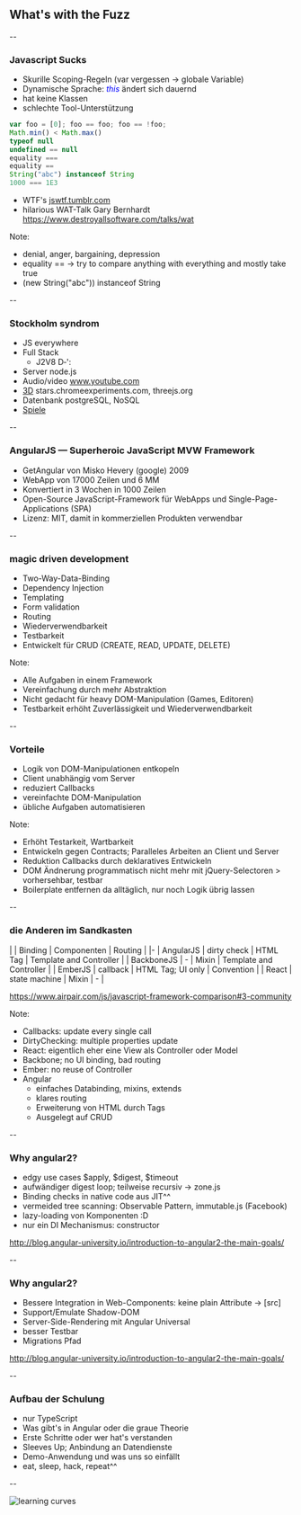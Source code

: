 ## What's with the Fuzz

-- 

### Javascript Sucks
- Skurille Scoping-Regeln (var vergessen -> globale Variable)
- Dynamische Sprache: <i style="color:blue;">this</i> ändert sich dauernd
- hat keine Klassen
- schlechte Tool-Unterstützung
```javascript
var foo = [0]; foo == foo; foo == !foo;
Math.min() < Math.max()
typeof null
undefined == null
equality === 
equality == 
String("abc") instanceof String 
1000 === 1E3
```
- WTF's <a href="http://jswtf.tumblr.com/">jswtf.tumblr.com</a>
- hilarious WAT-Talk Gary Bernhardt https://www.destroyallsoftware.com/talks/wat

Note:
- denial, anger, bargaining, depression
- equality == -> try to compare anything with everything and mostly take true
- (new String("abc")) instanceof String

--

### Stockholm syndrom

- JS everywhere
- Full Stack
    - J2V8 D‑':
- Server node.js
 - Audio/video www.youtube.com
 - <a href="http://stars.chromeexperiments.com/" target="_blank">3D</a> stars.chromeexperiments.com, threejs.org
 - Datenbank postgreSQL, NoSQL
 - <a href="http://www.quakejs.com/play?set%20fs_game%20cpma&set%20mode_start%20FFA&set%20g_teamAutoJoin%201&map%20cpm1a" target="_blank">Spiele</a>

--

### AngularJS — Superheroic JavaScript MVW Framework
- GetAngular von Misko Hevery (google) 2009
- WebApp von 17000 Zeilen und 6 MM
- Konvertiert in 3 Wochen in 1000 Zeilen
- Open-Source JavaScript-Framework für WebApps und Single-Page-Applications (SPA)
- Lizenz: MIT, damit in kommerziellen Produkten verwendbar

--

### magic driven development
- Two-Way-Data-Binding
- Dependency Injection
- Templating 
- Form validation
- Routing
- Wiederverwendbarkeit
- Testbarkeit
- Entwickelt für CRUD (CREATE, READ, UPDATE, DELETE)

Note:
- Alle Aufgaben in einem Framework
- Vereinfachung durch mehr Abstraktion
- Nicht gedacht für heavy DOM-Manipulation (Games, Editoren)
- Testbarkeit erhöht Zuverlässigkeit und Wiederverwendbarkeit

--

### Vorteile
- Logik von DOM-Manipulationen entkopeln
- Client unabhängig vom Server
- reduziert Callbacks
- vereinfachte DOM-Manipulation
- übliche Aufgaben automatisieren

Note:
- Erhöht Testarkeit, Wartbarkeit
- Entwickeln gegen Contracts; Paralleles Arbeiten an Client und Server
- Reduktion Callbacks durch deklaratives Entwickeln
- DOM Ändnerung programmatisch nicht mehr mit jQuery-Selectoren > vorhersehbar, testbar
- Boilerplate entfernen da alltäglich, nur noch Logik übrig lassen

--

### die Anderen im Sandkasten
|            | Binding       | Componenten       | Routing                 |
|- 
| AngularJS  | dirty check   | HTML Tag          | Template and Controller |
| BackboneJS | -             | Mixin             | Template and Controller |
| EmberJS    | callback      | HTML Tag; UI only | Convention              |
| React      | state machine | Mixin             | -                       |

https://www.airpair.com/js/javascript-framework-comparison#3-community <!-- .element: class="reference" -->

Note:
- Callbacks: update every single call
- DirtyChecking: multiple properties update
- React: eigentlich eher eine View als Controller oder Model
- Backbone; no UI binding, bad routing
- Ember: no reuse of Controller
- Angular
    - einfaches Databinding, mixins, extends
    - klares routing
    - Erweiterung von HTML durch Tags
    - Ausgelegt auf CRUD

--

### Why angular2?

- edgy use cases $apply, $digest, $timeout
- aufwändiger digest loop; teilweise recursiv -> zone.js
- Binding checks in native code aus JIT^^
- vermeided tree scanning: Observable Pattern, immutable.js (Facebook)
- lazy-loading von Komponenten :D
- nur ein DI Mechanismus: constructor

http://blog.angular-university.io/introduction-to-angular2-the-main-goals/ <!-- .element: class="reference" -->

--

### Why angular2?

- Bessere Integration in Web-Components: keine plain Attribute -> [src]
- Support/Emulate Shadow-DOM
- Server-Side-Rendering mit Angular Universal
- besser Testbar
- Migrations Pfad

http://blog.angular-university.io/introduction-to-angular2-the-main-goals/ <!-- .element: class="reference" -->

--

### Aufbau der Schulung
- nur TypeScript
- Was gibt's in Angular oder die graue Theorie
- Erste Schritte oder wer hat's verstanden
- Sleeves Up; Anbindung an Datendienste
- Demo-Anwendung und was uns so einfällt
- eat, sleep, hack, repeat^^

--

![learning curves](images/js-learning-curves.jpeg) 
